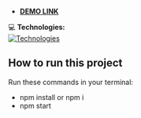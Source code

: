 - **<a href="https://mykhailoloniak.github.io/todo/" style="margin-right: 10px;">
   DEMO LINK
</a>**

💻 **Technologies:**  
[![Technologies](https://skillicons.dev/icons?i=html,javascript,react,typescript,tailwind&theme=light)](https://skillicons.dev)

## How to run this project
Run these commands in your terminal:

- npm install or npm i
- npm start
